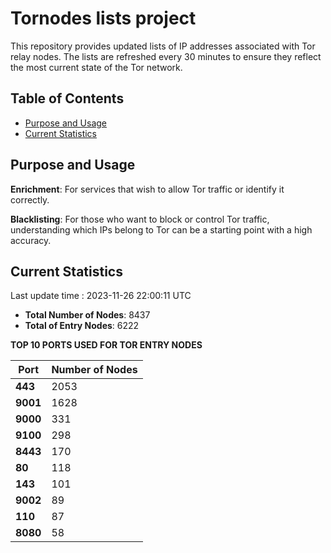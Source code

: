 # Tornodes lists project

This repository provides updated lists of IP addresses associated with Tor relay nodes. The lists are refreshed every 30 minutes to ensure they reflect the most current state of the Tor network.

## Table of Contents

- [Purpose and Usage](#purpose-and-usage)
- [Current Statistics](#current-statistics)


## Purpose and Usage

**Enrichment**: For services that wish to allow Tor traffic or identify it correctly.

**Blacklisting**: For those who want to block or control Tor traffic, understanding which IPs belong to Tor can be a starting point with a high accuracy.

## Current Statistics

Last update time : 2023-11-26 22:00:11 UTC

- **Total Number of Nodes**: 8437
- **Total of Entry Nodes**: 6222

**TOP 10 PORTS USED FOR TOR ENTRY NODES**

| **Port** | **Number of Nodes** |
|------|-----------------|
| **443**   | 2053  |
| **9001**   | 1628  |
| **9000**   | 331  |
| **9100**   | 298  |
| **8443**   | 170  |
| **80**   | 118  |
| **143**   | 101  |
| **9002**   | 89  |
| **110**   | 87  |
| **8080**   | 58  |

